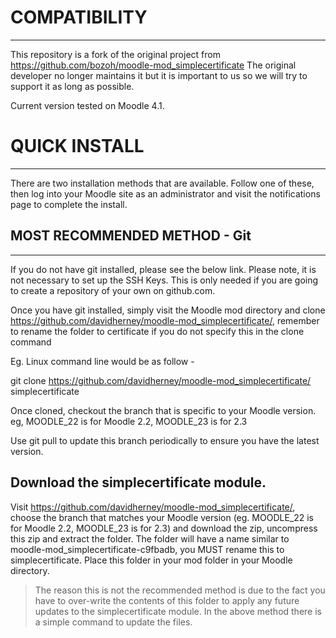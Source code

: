 # COMPATIBILITY
---

This repository is a fork of the original project from https://github.com/bozoh/moodle-mod_simplecertificate
The original developer no longer maintains it but it is important to us so we will try to support it as long as possible.

Current version tested on Moodle 4.1.


# QUICK INSTALL
---

There are two installation methods that are available.
Follow one of these, then log into your Moodle site as an administrator and visit the notifications page
to complete the install.

## MOST RECOMMENDED METHOD - Git
---
If you do not have git installed, please see the below link. Please note, it is
not necessary to set up the SSH Keys. This is only needed if you are going to
create a repository of your own on github.com.

Once you have git installed, simply visit the Moodle mod directory and clone
https://github.com/davidherney/moodle-mod_simplecertificate/, remember to
rename the folder to certificate if you do not specify this in the clone command

Eg. Linux command line would be as follow -

git clone https://github.com/davidherney/moodle-mod_simplecertificate/ simplecertificate

Once cloned, checkout the branch that is specific to your Moodle version.
eg, MOODLE_22 is for Moodle 2.2, MOODLE_23 is for 2.3

Use git pull to update this branch periodically to ensure you have the latest version.

## Download the simplecertificate module.

Visit https://github.com/davidherney/moodle-mod_simplecertificate/, choose the branch
that matches your Moodle version (eg. MOODLE_22 is for Moodle 2.2, MOODLE_23 is for 2.3)
and download the zip, uncompress this zip and extract the folder. The folder will have a name similar to moodle-mod_simplecertificate-c9fbadb, you MUST rename this to simplecertificate.
Place this folder in your mod folder in your Moodle directory.

> The reason this is not the recommended method is due to the fact you have to over-write the contents of this folder to apply any future updates to the simplecertificate module. In the above method there is a simple command to update the files.
